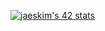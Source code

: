 
   
 [![jaeskim's 42 stats](https://badge42.herokuapp.com/api/stats/vahemere)](https://github.com/JaeSeoKim/badge42)

              
